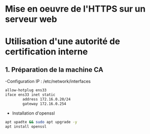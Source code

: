 # Mise en oeuvre de l'HTTPS sur un serveur web
# Utilisation d'une autorité de certification interne

## 1. Préparation de la machine CA
-Configuration IP : /etc/network/interfaces
````bash
allow-hotplug ens33
iface ens33 inet static
        address 172.16.0.20/24
        gateway 172.16.0.254
````
- Installation d'openssl
````bash
apt upadte && sudo apt upgrade -y
apt install openssl
````
